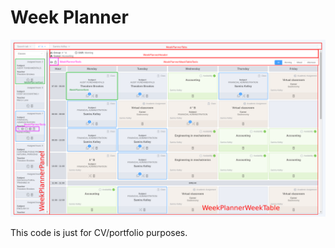 # Week Planner

![Week Planner](https://github.com/branivreyes/week-planner/blob/main/week-planner.png)

This code is just for CV/portfolio purposes.
